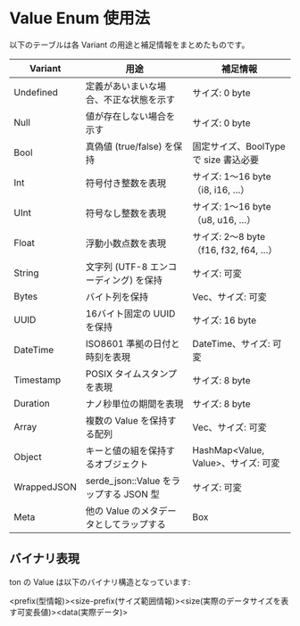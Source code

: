 # Value Enum 使用法

以下のテーブルは各 Variant の用途と補足情報をまとめたものです。

| Variant     | 用途                                                    | 補足情報                                    |
|-------------|---------------------------------------------------------|---------------------------------------------|
| Undefined   | 定義があいまいな場合、不正な状態を示す                  | サイズ: 0 byte                              |
| Null        | 値が存在しない場合を示す                                | サイズ: 0 byte                              |
| Bool        | 真偽値 (true/false) を保持                              | 固定サイズ、BoolType で size 書込必要         |
| Int         | 符号付き整数を表現                                      | サイズ: 1～16 byte（i8, i16, …）              |
| UInt        | 符号なし整数を表現                                      | サイズ: 1～16 byte（u8, u16, …）              |
| Float       | 浮動小数点数を表現                                      | サイズ: 2～8 byte（f16, f32, f64, …）         |
| String      | 文字列 (UTF-8 エンコーディング) を保持                  | サイズ: 可変                                 |
| Bytes       | バイト列を保持                                          | Vec<u8>、サイズ: 可変                        |
| UUID        | 16バイト固定の UUID を保持                              | サイズ: 16 byte                             |
| DateTime    | ISO8601 準拠の日付と時刻を表現                           | DateTime<Utc>、サイズ: 可変                   |
| Timestamp   | POSIX タイムスタンプを表現                              | サイズ: 8 byte                              |
| Duration    | ナノ秒単位の期間を表現                                  | サイズ: 8 byte                              |
| Array       | 複数の Value を保持する配列                              | Vec<Value>、サイズ: 可変                      |
| Object      | キーと値の組を保持するオブジェクト                      | HashMap<Value, Value>、サイズ: 可変          |
| WrappedJSON | serde_json::Value をラップする JSON 型                  | サイズ: 可変                                 |
| Meta        | 他の Value のメタデータとしてラップする                | Box<Value>                                  |

## バイナリ表現

ton の Value は以下のバイナリ構造となっています:

<prefix(型情報)><size-prefix(サイズ範囲情報)><size(実際のデータサイズを表す可変長値)><data(実際データ)>
